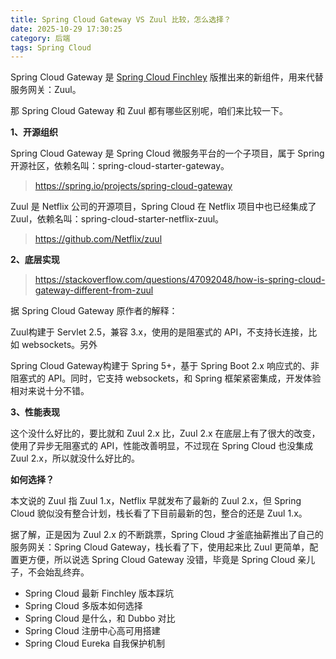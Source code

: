 ```yaml
---
title: Spring Cloud Gateway VS Zuul 比较，怎么选择？
date: 2025-10-29 17:30:25
category: 后端
tags: Spring Cloud
---
```


Spring Cloud Gateway 是 [Spring Cloud Finchley](https://mp.weixin.qq.com/s/3MmPgia6ghxwfj2Xcm6tyg) 版推出来的新组件，用来代替服务网关：Zuul。

那 Spring Cloud Gateway 和 Zuul 都有哪些区别呢，咱们来比较一下。

**1、开源组织**

Spring Cloud Gateway 是 Spring Cloud 微服务平台的一个子项目，属于 Spring 开源社区，依赖名叫：spring-cloud-starter-gateway。

> https://spring.io/projects/spring-cloud-gateway

Zuul 是 Netflix 公司的开源项目，Spring Cloud 在 Netflix 项目中也已经集成了 Zuul，依赖名叫：spring-cloud-starter-netflix-zuul。

> https://github.com/Netflix/zuul

**2、底层实现**

> https://stackoverflow.com/questions/47092048/how-is-spring-cloud-gateway-different-from-zuul

据 Spring Cloud Gateway 原作者的解释：

Zuul构建于 Servlet 2.5，兼容 3.x，使用的是阻塞式的 API，不支持长连接，比如 websockets。另外

Spring Cloud Gateway构建于 Spring 5+，基于 Spring Boot 2.x 响应式的、非阻塞式的 API。同时，它支持 websockets，和 Spring 框架紧密集成，开发体验相对来说十分不错。

**3、性能表现**

这个没什么好比的，要比就和 Zuul 2.x 比，Zuul 2.x 在底层上有了很大的改变，使用了异步无阻塞式的 API，性能改善明显，不过现在 Spring Cloud 也没集成 Zuul 2.x，所以就没什么好比的。


**如何选择？**

本文说的 Zuul 指 Zuul 1.x，Netflix 早就发布了最新的 Zuul 2.x，但 Spring Cloud 貌似没有整合计划，栈长看了下目前最新的包，整合的还是 Zuul 1.x。

据了解，正是因为 Zuul 2.x 的不断跳票，Spring Cloud 才釜底抽薪推出了自己的服务网关：Spring Cloud Gateway，栈长看了下，使用起来比 Zuul 更简单，配置更方便，所以说选 Spring Cloud Gateway 没错，毕竟是 Spring Cloud 亲儿子，不会始乱终弃。

- Spring Cloud 最新 Finchley 版本踩坑
- Spring Cloud 多版本如何选择
- Spring Cloud 是什么，和 Dubbo 对比
- Spring Cloud 注册中心高可用搭建
- Spring Cloud Eureka 自我保护机制


